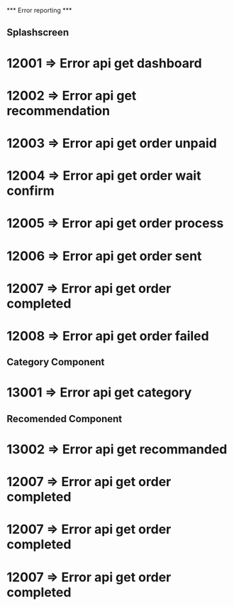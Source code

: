 *** Error reporting ***

## Splashscreen
# 12001 => Error api get dashboard 
# 12002 => Error api get recommendation
# 12003 => Error api get order unpaid
# 12004 => Error api get order wait confirm
# 12005 => Error api get order process
# 12006 => Error api get order sent
# 12007 => Error api get order completed
# 12008 => Error api get order failed

## Category Component
# 13001 => Error api get category 
## Recomended Component
# 13002 => Error api get recommanded
# 12007 => Error api get order completed
# 12007 => Error api get order completed
# 12007 => Error api get order completed

